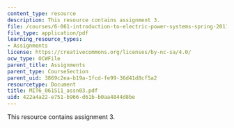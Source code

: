 ```yaml
---
content_type: resource
description: This resource contains assignment 3.
file: /courses/6-061-introduction-to-electric-power-systems-spring-2011/422a4a22e751b966d61bb0aa4844d8be_MIT6_061S11_assn03.pdf
file_type: application/pdf
learning_resource_types:
- Assignments
license: https://creativecommons.org/licenses/by-nc-sa/4.0/
ocw_type: OCWFile
parent_title: Assignments
parent_type: CourseSection
parent_uid: 3869c2ea-b19a-1fcd-fe99-36d41d8cf5a2
resourcetype: Document
title: MIT6_061S11_assn03.pdf
uid: 422a4a22-e751-b966-d61b-b0aa4844d8be
---
```

This resource contains assignment 3.